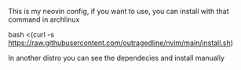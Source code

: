 This is my neovin config, if you want to use, you can install with that command in archlinux

bash <(curl -s https://raw.githubusercontent.com/outragedline/nvim/main/install.sh)

In another distro you can see the dependecies and install manually
